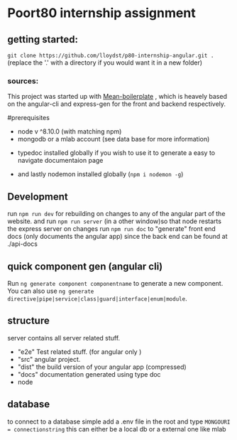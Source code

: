 # Poort80 internship assignment
## getting started:
`git clone https://github.com/lloydst/p80-internship-angular.git .` (replace the '.' with a directory if you would want it in a new folder)

### sources:
This project was started up with [Mean-boilerplate](https://github.com/lloydst/mean-boilerplate) , which is heavely based on the angular-cli and express-gen for the front and backend respectively.

#prerequisites
  -  node v ^8.10.0 (with matching npm)
  -  mongodb or a mlab account (see data base for more information)
  *  typedoc installed globally if you wish to use it to generate a easy to navigate documentaion page
  -  and lastly nodemon installed globally (`npm i nodemon -g`)
  
## Development

run `npm run dev` for rebuilding on changes to any of the angular part of the website.
and run `npm run server` (in a other window)so that node restarts the express server on changes
run `npm run doc` to "generate" front end docs (only documents the angular app) since the back end can be found at ./api-docs

## quick component gen (angular cli)

Run `ng generate component componentname` to generate a new component. You can also use `ng generate directive|pipe|service|class|guard|interface|enum|module`.

## structure
server contains all server related stuff.
 - "e2e"  Test related stuff. (for angular only )
 - "src" angular project.
 - "dist" the build version of your angular app (compressed)
 - "docs" documentation generated using type doc
 - node

## database
to connect to a database simple add a .env file in the root and type `MONGOURI = connectionstring` this can either be a local db or a external one like mlab
